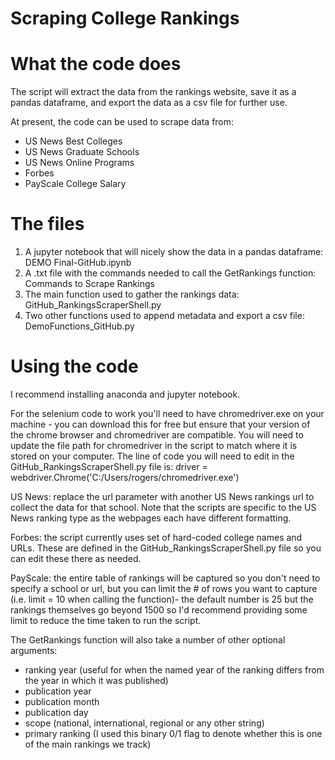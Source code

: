 # Scraping College Rankings

# What the code does
The script will extract the data from the rankings website, save it as a pandas dataframe, and export the data as a csv file for further use.

At present, the code can be used to scrape data from:
- US News Best Colleges
- US News Graduate Schools
- US News Online Programs
- Forbes
- PayScale College Salary

# The files
1. A jupyter notebook that will nicely show the data in a pandas dataframe: DEMO Final-GitHub.ipynb
2. A .txt file with the commands needed to call the GetRankings function: Commands to Scrape Rankings
3. The main function used to gather the rankings data: GitHub_RankingsScraperShell.py
4. Two other functions used to append metadata and export a csv file: DemoFunctions_GitHub.py


# Using the code
I recommend installing anaconda and jupyter notebook.

For the selenium code to work you'll need to have chromedriver.exe on your machine - you can download this for free but ensure that your version of the chrome browser and chromedriver are compatible. You will need to update the file path for chromedriver in the script to match where it is stored on your computer. The line of code you will need to edit in the GitHub_RankingsScraperShell.py file is:
driver = webdriver.Chrome('C:/Users/rogers/chromedriver.exe')

US News: replace the url parameter with another US News rankings url to collect the data for that school. Note that the scripts are specific to the US News ranking type as the webpages each have different formatting. 

Forbes: the script currently uses set of hard-coded college names and URLs. These are defined in the GitHub_RankingsScraperShell.py file so you can edit these there as needed.

PayScale: the entire table of rankings will be captured so you don't need to specify a school or url, but you can limit the # of rows you want to capture (i.e. limit = 10 when calling the function)- the default number is 25 but the rankings themselves go beyond 1500 so I'd recommend providing some limit to reduce the time taken to run the script.

The GetRankings function will also take a number of other optional arguments:
 - ranking year (useful for when the named year of the ranking differs from the year in which it was published)
 - publication year
 - publication month
 - publication day
 - scope (national, international, regional or any other string)
 - primary ranking (I used this binary 0/1 flag to denote whether this is one of the main rankings we track)

